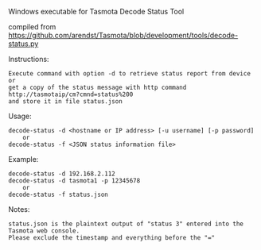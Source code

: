 Windows executable for Tasmota Decode Status Tool

compiled from https://github.com/arendst/Tasmota/blob/development/tools/decode-status.py


Instructions:

    Execute command with option -d to retrieve status report from device or
    get a copy of the status message with http command http://tasmotaip/cm?cmnd=status%200
    and store it in file status.json

Usage:

    decode-status -d <hostname or IP address> [-u username] [-p password]
        or
    decode-status -f <JSON status information file>

Example:

    decode-status -d 192.168.2.112
    decode-status -d tasmota1 -p 12345678
        or
	decode-status -f status.json

Notes:

    status.json is the plaintext output of "status 3" entered into the Tasmota web console. 
    Please exclude the timestamp and everything before the "="
